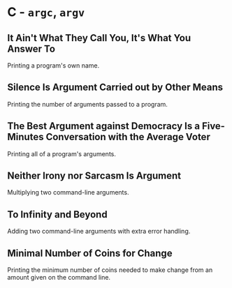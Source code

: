 # C - `argc`, `argv`

## It Ain't What They Call You, It's What You Answer To
Printing a program's own name.

## Silence Is Argument Carried out by Other Means
Printing the number of arguments passed to a program.

## The Best Argument against Democracy Is a Five-Minutes Conversation with the Average Voter
Printing all of a program's arguments.

## Neither Irony nor Sarcasm Is Argument
Multiplying two command-line arguments.

## To Infinity and Beyond
Adding two command-line arguments with extra error handling.

## Minimal Number of Coins for Change
Printing the minimum number of coins needed to make change from an amount given on the command line.
